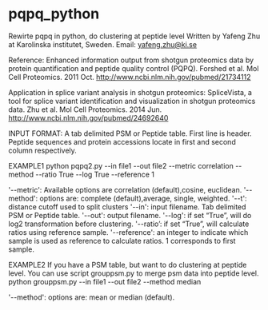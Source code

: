 # pqpq_python
Rewirte pqpq in python, do clustering at peptide level
Written by Yafeng Zhu at Karolinska institutet, Sweden.
Email: yafeng.zhu@ki.se

Reference:
Enhanced information output from shotgun proteomics data by protein quantification and peptide quality control (PQPQ). Forshed et al.
Mol Cell Proteomics. 2011 Oct. http://www.ncbi.nlm.nih.gov/pubmed/21734112

Application in splice variant analysis in shotgun proteomics:
SpliceVista, a tool for splice variant identification and visualization in shotgun proteomics data. Zhu et al.
Mol Cell Proteomics. 2014 Jun. http://www.ncbi.nlm.nih.gov/pubmed/24692640

INPUT FORMAT:
A tab delimited PSM or Peptide table. First line is header. 
Peptide sequences and protein accessions locate in first and second column respectively.


EXAMPLE1
python pqpq2.py --in file1 --out file2 --metric correlation --method --ratio True --log True --reference 1

'--metric': Available options are correlation (default),cosine, euclidean. 
'--method': options are: complete (default),average, single, weighted.
'--t': distance cutoff used to split clusters
'--in': input filename. Tab delimited PSM or Peptide table.
'--out': output filename.
'--log': if set “True”, will do log2 transformation before clustering.
'--ratio’: if set “True”, will calculate ratios using reference sample.
'--reference': an integer to indicate which sample is used as reference to calculate ratios. 1 corresponds to first sample.

EXAMPLE2
If you have a PSM table, but want to do clustering at peptide level. You can use script grouppsm.py to merge psm data into peptide level.
python grouppsm.py --in file1 --out file2 --method median

'--method': options are: mean or median (default).




